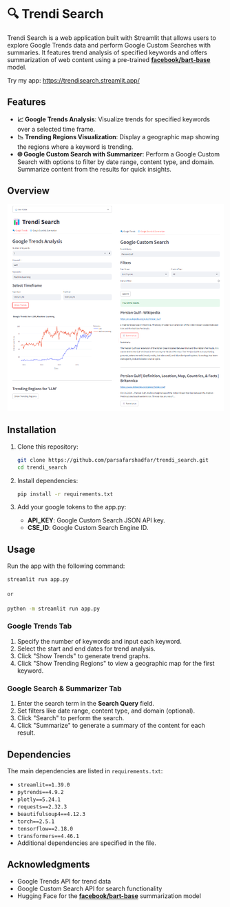 
# 🔍 Trendi Search

Trendi Search is a web application built with Streamlit that allows users to explore Google Trends data and perform Google Custom Searches with summaries. It features trend analysis of specified keywords and offers summarization of web content using a pre-trained [**facebook/bart-base**](https://huggingface.co/facebook/bart-base) model. 

Try my app: https://trendisearch.streamlit.app/ 

## Features 

- **📈 Google Trends Analysis**: Visualize trends for specified keywords over a selected time frame.
- **📉 Trending Regions Visualization**: Display a geographic map showing the regions where a keyword is trending.
- **🌐 Google Custom Search with Summarizer**: Perform a Google Custom Search with options to filter by date range, content type, and domain. Summarize content from the results for quick insights.

## Overview

![App Screenshot](Screenshot.png)

## Installation

1. Clone this repository:
   ```bash
   git clone https://github.com/parsafarshadfar/trendi_search.git 
   cd trendi_search
   ```

2. Install dependencies:
   ```bash 
   pip install -r requirements.txt
   ```

3. Add your google tokens to the app.py:
   - **API_KEY**: Google Custom Search JSON API key. 
   - **CSE_ID**: Google Custom Search Engine ID. 
   

## Usage

Run the app with the following command:
```bash
streamlit run app.py

or 

python -m streamlit run app.py 
```

### Google Trends Tab
1. Specify the number of keywords and input each keyword.
2. Select the start and end dates for trend analysis.
3. Click "Show Trends" to generate trend graphs.
4. Click "Show Trending Regions" to view a geographic map for the first keyword. 

### Google Search & Summarizer Tab
1. Enter the search term in the **Search Query** field.
2. Set filters like date range, content type, and domain (optional).
3. Click "Search" to perform the search.
4. Click "Summarize" to generate a summary of the content for each result.

## Dependencies 

The main dependencies are listed in `requirements.txt`:
- `streamlit==1.39.0`
- `pytrends==4.9.2`
- `plotly==5.24.1`
- `requests==2.32.3`
- `beautifulsoup4==4.12.3`
- `torch==2.5.1`
- `tensorflow==2.18.0`
- `transformers==4.46.1`
- Additional dependencies are specified in the file.

## Acknowledgments

- Google Trends API for trend data
- Google Custom Search API for search functionality
- Hugging Face for the [**facebook/bart-base**](https://huggingface.co/facebook/bart-base) summarization model